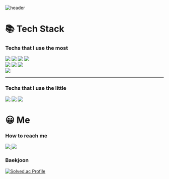 <!--
<img src="https://img.shields.io/badge/쓰고자하는_텍스트-컬러코드?style=flat-square&logo=simpleicons에서_아이콘이름&logoColor=white"/></a>

[![Anurag's GitHub stats](https://github-readme-stats.vercel.app/api?username=minseojo&theme=dracula)](https://github.com/minseojo)

-->



![header](https://capsule-render.vercel.app/api?type=Waving&color=003458&height=240&section=header&text=MinseoJo&fontSize=60&animation=blinking&5&fontColor=ffffff)

# 📚 Tech Stack

### Techs that I use the most
<div align="left">
    <img src="https://img.shields.io/badge/C%2B%2B-00599C?style=flat-square&logo=C%2B%2B&logoColor=white"/></a>
    <img src="https://img.shields.io/badge/java-007396?style=flat-square&logo=Java&logoColor=white"/></a>
    <img src="https://img.shields.io/badge/-sqlite-blue?logo=sqlite"></a>
     <img src="https://img.shields.io/badge/-java-white?logo=java"></a>
</div>
<div align="left">
    <img src="https://img.shields.io/badge/Spring-6DB33F?style=flat-square&logo=Spring&logoColor=white"/></a>
    <img src="https://img.shields.io/badge/Spring Boot-6DB33F?style=flat-square&logo=Spring Boot&logoColor=white"/></a>
    <img src="https://img.shields.io/badge/Bootstrap-7952B3?style=flat-square&logo=Bootstrap&logoColor=white"/></a>
</div>

<div align="left">
    <img src="https://img.shields.io/badge/GitHub-181717?style=flat-square&logo=GitHub&logoColor=white"/></a>
</div>

---

### Techs that I use the little
<div align="left">
    <img src="https://img.shields.io/badge/HTML-E34F26?style=flat-square&logo=HTML5&logoColor=white"/></a>
    <img src="https://img.shields.io/badge/CSS-1572B6?style=flat-square&logo=CSS3&logoColor=white"/></a>
    <img src="https://img.shields.io/badge/Java Script-F7DF1E?style=flat-square&logo=JavaScript&logoColor=black"/></a>
</div>







# 😀 Me
### How to reach me
<div align="left">
    <a href="https://velog.io/@minseojo">
        <img src="https://img.shields.io/badge/Blog-20C997?style=flat-square&logo=Velog&logoColor=white"/>
    </a>
    <a href="mailto:liging12@naver.com">
        <img src="https://img.shields.io/badge/Mail-EA4335?style=flat-square&logo=Minutemailer&logoColor=white"/>
    </a>
    
</div>

### Baekjoon

[![Solved.ac Profile](http://mazassumnida.wtf/api/v2/generate_badge?boj=liging)](https://solved.ac/liging/)


